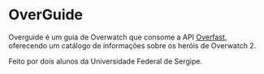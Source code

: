 # OverGuide

Overguide é um guia de Overwatch que consome a API [Overfast](https://overfast-api.tekrop.fr/), oferecendo um catálogo de informações
sobre os heróis de Overwatch 2.

Feito por dois alunos da Universidade Federal de Sergipe.  
